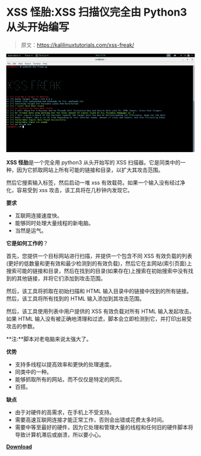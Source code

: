 # XSS 怪胎:XSS 扫描仪完全由 Python3 从头开始编写

> 原文：<https://kalilinuxtutorials.com/xss-freak/>

[![XSS-Freak : XSS Scanner Fully Written In Python3 From Scratch](img//75594dacb344ced29442097de9d76894.png "XSS-Freak : XSS Scanner Fully Written In Python3 From Scratch")](https://1.bp.blogspot.com/-8uQCg3g03Zc/XkPviBVihCI/AAAAAAAAE6A/tm9GV9hAUCUUcU5VMVllIit1isw7RatSACLcBGAsYHQ/s1600/XSS-Freak%25281%2529.png)

**XSS 怪胎**是一个完全用 python3 从头开始写的 XSS 扫描器。它是同类中的一种，因为它抓取网站上所有可能的链接和目录，以扩大其攻击范围。

然后它搜索输入标签，然后启动一堆 xss 有效载荷。如果一个输入没有经过净化，容易受到 xss 攻击，该工具将在几秒钟内发现它。

**要求**

*   互联网连接速度快。
*   能够同时处理大量线程的新电脑。
*   当然是运气。

**它是如何工作的**？

首先，您提供一个目标网站进行扫描，并提供一个包含不同 XSS 有效负载的列表(更好的低数量和更有效和最少检测到的有效负载)，然后它在主网站(索引页面)上搜索可能的链接和目录，然后在找到的目录(如果存在)上搜索在初始搜索中没有找到的其他链接，并将它们添加到攻击范围。

然后，该工具将抓取在初始扫描和 HTML 输入目录中的链接中找到的所有链接。然后，该工具将所有找到的 HTML 输入添加到其攻击范围。

然后，该工具使用列表中用户提供的 XSS 有效负载对所有 HTML 输入发起攻击。如果 HTML 输入没有被正确地清理和过滤，脚本会立即检测到它，并打印出易受攻击的参数。

**注:**脚本对老电脑来说太强大了。

**优势**

*   支持多线程以提高效率和更快的处理速度。
*   同类中的一种。
*   能够抓取所有的网站，而不仅仅是特定的网页。
*   百搭。

**缺点**

*   由于对硬件的高需求，在手机上不受支持。
*   需要高速互联网连接才能正常工作，否则会出错或花费太多时间。
*   需要中等至最好的硬件，因为它处理和管理大量的线程和任何旧的硬件脚本将导致计算机滞后或崩溃，所以要小心。

[**Download**](https://github.com/hacker900123/XSS-Freak)